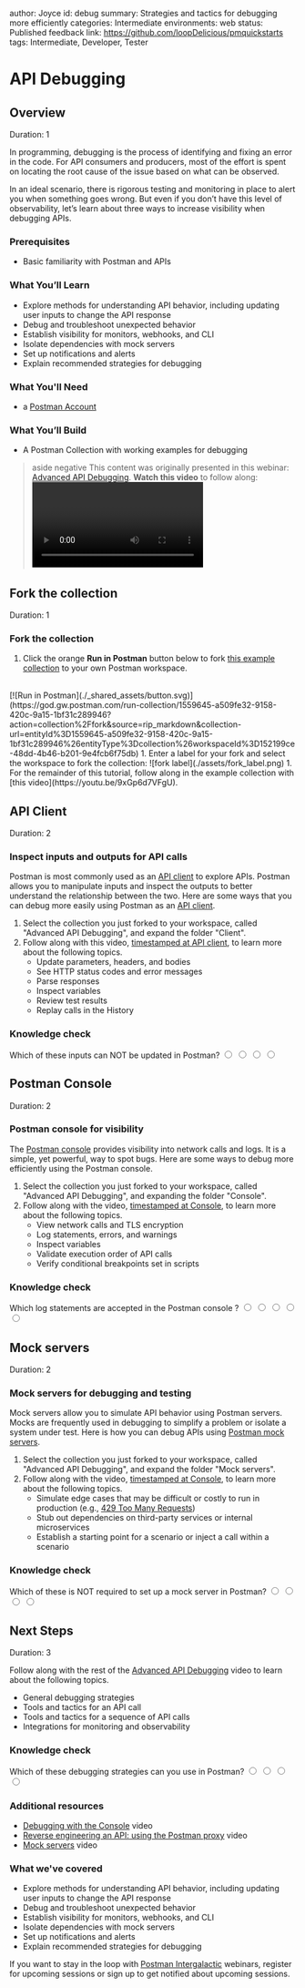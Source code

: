author: Joyce
id: debug
summary: Strategies and tactics for debugging more efficiently
categories: Intermediate
environments: web
status: Published 
feedback link: https://github.com/loopDelicious/pmquickstarts
tags: Intermediate, Developer, Tester

# API Debugging
<!-- ------------------------ -->
## Overview 
Duration: 1

In programming, debugging is the process of identifying and fixing an error in the code. For API consumers and producers, most of the effort is spent on locating the root cause of the issue based on what can be observed.

In an ideal scenario, there is rigorous testing and monitoring in place to alert you when something goes wrong. But even if you don’t have this level of observability, let’s learn about three ways to increase visibility when debugging APIs.

### Prerequisites

- Basic familiarity with Postman and APIs

### What You’ll Learn

- Explore methods for understanding API behavior, including updating user inputs to change the API response
- Debug and troubleshoot unexpected behavior
- Establish visibility for monitors, webhooks, and CLI
- Isolate dependencies with mock servers
- Set up notifications and alerts
- Explain recommended strategies for debugging

### What You'll Need

- a [Postman Account](https://identity.getpostman.com/signup)

### What You’ll Build

- A Postman Collection with working examples for debugging

> aside negative
> This content was originally presented in this webinar: [Advanced API Debugging](https://youtu.be/9xGp6d7VFgU). 
> **Watch this video** to follow along:
> <video id="9xGp6d7VFgU"></video>

<!-- ------------------------ -->
## Fork the collection

Duration: 1

### Fork the collection

1. Click the orange **Run in Postman** button below to fork [this example collection](https://www.postman.com/postman/workspace/postman-intergalactic/collection/1559645-a509fe32-9158-420c-9a15-1bf31c289946) to your own Postman workspace.
  <br/>
  [![Run in Postman](./_shared_assets/button.svg)](https://god.gw.postman.com/run-collection/1559645-a509fe32-9158-420c-9a15-1bf31c289946?action=collection%2Ffork&source=rip_markdown&collection-url=entityId%3D1559645-a509fe32-9158-420c-9a15-1bf31c289946%26entityType%3Dcollection%26workspaceId%3D152199ce-48dd-4b46-b201-9e4fcb6f75db)
1. Enter a label for your fork and select the workspace to fork the collection:
  ![fork label](./assets/fork_label.png)
1. For the remainder of this tutorial, follow along in the example collection with [this video](https://youtu.be/9xGp6d7VFgU).

<!-- ------------------------ -->
## API Client

Duration: 2

### Inspect inputs and outputs for API calls

Postman is most commonly used as an [API client](https://youtu.be/mOxVsl5ZL2U) to explore APIs. Postman allows you to manipulate inputs and inspect the outputs to better understand the relationship between the two. Here are some ways that you can debug more easily using Postman as an [API client](https://www.postman.com/api-platform/api-client/).

1. Select the collection you just forked to your workspace, called "Advanced API Debugging", and expand the folder "Client".
1. Follow along with this video, [timestamped at API client](https://youtu.be/9xGp6d7VFgU?t=563), to learn more about the following topics.
    - Update parameters, headers, and bodies
    - See HTTP status codes and error messages
    - Parse responses
    - Inspect variables
    - Review test results
    - Replay calls in the History

### Knowledge check

<form>
  <name>Which of these inputs can NOT be updated in Postman?</name>
  <input type="radio" value="Request parameters, headers, and bodies">
  <input type="radio" value="Variables">
  <input type="radio" value="Test results">
  <input type="radio" value="Authorization credentials">
</form>

<!-- ------------------------ -->
## Postman Console

Duration: 2

### Postman console for visibility

The [Postman console](https://learning.postman.com/docs/sending-requests/troubleshooting-api-requests/) provides visibility into network calls and logs. It is a simple, yet powerful, way to spot bugs. Here are some ways to debug more efficiently using the Postman console.

1. Select the collection you just forked to your workspace, called "Advanced API Debugging", and expanding the folder "Console".
1. Follow along with the video, [timestamped at Console](https://youtu.be/9xGp6d7VFgU?t=1010), to learn more about the following topics.
    - View network calls and TLS encryption
    - Log statements, errors, and warnings
    - Inspect variables
    - Validate execution order of API calls
    - Verify conditional breakpoints set in scripts

### Knowledge check

<form>
  <name>Which log statements are accepted in the Postman console ?</name>
  <input type="radio" value="console.log()">
  <input type="radio" value="console.info()">
  <input type="radio" value="console.warn()">
  <input type="radio" value="console.error()">
  <input type="radio" value="All of the above">
</form>

<!-- ------------------------ -->
## Mock servers

Duration: 2

### Mock servers for debugging and testing

Mock servers allow you to simulate API behavior using Postman servers. Mocks are frequently used in debugging to simplify a problem or isolate a system under test. Here is how you can debug APIs using [Postman mock servers](https://learning.postman.com/docs/designing-and-developing-your-api/mocking-data/setting-up-mock/).

1. Select the collection you just forked to your workspace, called "Advanced API Debugging", and expand the folder "Mock servers".
1. Follow along with the video, [timestamped at Console](https://youtu.be/9xGp6d7VFgU?t=2036), to learn more about the following topics.
    - Simulate edge cases that may be difficult or costly to run in production (e.g., [429 Too Many Requests](https://developer.mozilla.org/en-US/docs/Web/HTTP/Status/429))
    - Stub out dependencies on third-party services or internal microservices
    - Establish a starting point for a scenario or inject a call within a scenario

### Knowledge check

<form>
  <name>Which of these is NOT required to set up a mock server in Postman?</name>
  <input type="radio" value="A Postman account">
  <input type="radio" value="A saved example in a Postman collection">
  <input type="radio" value="A Postman workspace">
  <input type="radio" value="A Kubernetes cluster">
</form>

<!-- ------------------------ -->
## Next Steps

Duration: 3

Follow along with the rest of the [Advanced API Debugging](https://youtu.be/9xGp6d7VFgU) video to learn about the following topics.
- General debugging strategies
- Tools and tactics for an API call
- Tools and tactics for a sequence of API calls
- Integrations for monitoring and observability

### Knowledge check

<form>
  <name>Which of these debugging strategies can you use in Postman?</name>
  <input type="radio" value="Brute force">
  <input type="radio" value="Backtracking">
  <input type="radio" value="Divide and Conquer">
  <input type="radio" value="All of the above">
</form>

### Additional resources
- [Debugging with the Console](https://youtu.be/YCsURct9wCk) video
- [Reverse engineering an API: using the Postman proxy](https://youtu.be/2VKVPB5USgU) video
- [Mock servers](https://youtu.be/n_7UUghLpco) video

### What we've covered
- Explore methods for understanding API behavior, including updating user inputs to change the API response
- Debug and troubleshoot unexpected behavior
- Establish visibility for monitors, webhooks, and CLI
- Isolate dependencies with mock servers
- Set up notifications and alerts
- Explain recommended strategies for debugging

If you want to stay in the loop with [Postman Intergalactic](https://www.postman.com/events/intergalactic/) webinars, register for upcoming sessions or sign up to get notified about upcoming sessions.